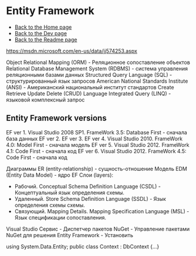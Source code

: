 # Entity Framework

- [Back to the Home page](../../README.md)
- [Back to the Dev page](../README.md)
- [Back to the Readme page](README.md)

https://msdn.microsoft.com/en-us/data/jj574253.aspx

Object Relational Mapping (ORM) - Реляционное сопоставление объектов
Relational Database Management System (RDBMS) - система управления реляционными базами данных
Structured Query Language (SQL) - структурированный язык запросов
American National Standards Institute (ANSI) - Американский национальный институт стандартов
Create Retrieve Update Delete (CRUD)
Language Integrated Query (LINQ) - языковой комплексный запрос

## Entity Framework versions
EF ver 1. Visual Studio 2008 SP1. FrameWork 3.5: Database First - сначала база данных
EF ver 2. 
EF ver 3. 
EF ver 4. Visual Studio 2010. FrameWork 4.0: Model First - сначала модель
EF ver 5. Visual Studio 2012. FrameWork 4.1: Code First - сначала код
EF ver 6. Visual Studio 2012. FrameWork 4.5: Code First - сначала код

Диаграммы ER (entity-relationship) - сущность-отношение
Модель EDM (Entity Data Model) - ядро EF
Слои (layers): 
- Рабочий.   Conceptual Schema Definition Language (CSDL) - Концептуальный язык определения схемы.
- Удаленный. Store Schema Definition Language (SSDL) - Язык определения схемы схемы.
- Связующий. Mapping Details. Mapping Specification Language (MSL) - Язык спецификации сопоставления.

Visual Studio
Сервис - Диспетчер пакетов NuGet - Управление пакетами NuGet для решения
Entity Framework - Установить

using System.Data.Entity;
public class Context : DbContext {...}

